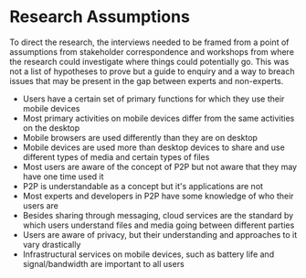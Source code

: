 # Research Assumptions

To direct the research, the interviews needed to be framed from a point of assumptions from stakeholder correspondence and workshops from where the research could investigate where things could potentially go. This was not a list of hypotheses to prove but a guide to enquiry and a way to breach issues that may be present in the gap between experts and non-experts.

* Users have a certain set of primary functions for which they use their mobile devices
* Most primary activities on mobile devices differ from the same activities on the desktop
* Mobile browsers are used differently than they are on desktop
* Mobile devices are used more than desktop devices to share and use different types of media and certain types of files
* Most users are aware of the concept of P2P but not aware that they may have one time used it
* P2P is understandable as a concept but it's applications are not
* Most experts and developers in P2P have some knowledge of who their users are
* Besides sharing through messaging, cloud services are the standard by which users understand files and media going between different parties
* Users are aware of privacy, but their understanding and approaches to it vary drastically
* Infrastructural services on mobile devices, such as battery life and signal/bandwidth are important to all users

